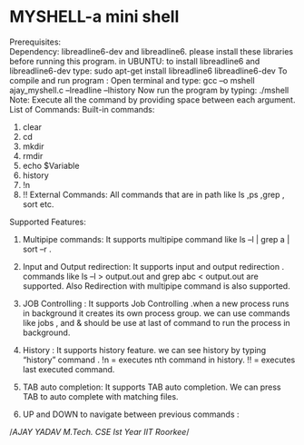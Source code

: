 
<h1>MYSHELL-a mini shell</h1>


Prerequisites:<br>
Dependency: libreadline6-dev and libreadline6. please install these libraries before running this program.
in UBUNTU: to install libreadline6 and libreadline6-dev type: 
sudo apt-get install libreadline6 libreadline6-dev
To compile and run program :
Open terminal and type: 
gcc –o mshell ajay_myshell.c –lreadline –lhistory
Now run the program by typing:
./mshell
Note: Execute all the command by providing space between each argument. 
List of Commands:
Built-in commands:
1.	clear
2.	cd
3.	mkdir
4.	rmdir
5.	echo $Variable
6.	history
7.	!n
8.	!!
External Commands:
All commands that are in path like ls ,ps ,grep , sort etc.

Supported Features:
1.	Multipipe commands:
It supports multipipe command like ls –l | grep a | sort –r .
2.	Input and Output redirection:
It supports input and output redirection . commands like 
ls –l > output.out and grep abc < output.out are supported.
Also Redirection with multipipe command is also supported.
3.	JOB Controlling :
It supports Job Controlling .when a new process runs in background it creates its own process group.
we can use commands like 
jobs , and & should be use at last of command to run the process in background.

4.	History :
It supports history feature. we can see history by typing “history” command .
!n = executes nth command in history.
!! = executes last executed command.
5.	TAB auto completion:
It supports TAB auto completion. We can press TAB to auto complete with matching files.
6.	UP and DOWN to navigate between previous commands :

/*AJAY YADAV M.Tech. CSE Ist Year IIT Roorkee*/
